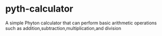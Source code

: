 # pyth-calculator
A simple Phyton calculator that can perform basic arithmetic operations such as addition,subtraction,multiplication,and division
